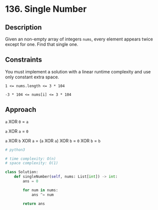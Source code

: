 # 136. Single Number

## Description

Given an non-empty array of integers `nums`, every element appears twice except for one. Find that single one.

## Constraints

You must implement a solution with a linear runtime complexity and use only constant extra space.

`1 <= nums.length <= 3 * 104`

`-3 * 104 <= nums[i] <= 3 * 104`

## Approach

`a` XOR `0` = `a`

`a` XOR `a` = `0`

`a` XOR `b` XOR `a` = (`a` XOR `a`) XOR `b` = `0` XOR `b` = `b`

```python
# python3

# time complexity: O(n)
# space complexity: O(1)

class Solution:
    def singleNumber(self, nums: List[int]) -> int:
        ans = 0

        for num in nums:
            ans ^= num

        return ans
```